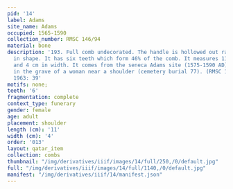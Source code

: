 ```yaml
---
pid: '14'
label: Adams
site_name: Adams
occupied: 1565-1590
collection_number: RMSC 146/94
material: bone
description: '193. Full comb undecorated. The handle is hollowed out rather rectangular
  in shape. It has six teeth which form 46% of the comb. It measures 11 cm in length
  and 4 cm in width. It comes from the seneca Adams site (1575-1590 AD). It was found
  in the grave of a woman near a shoulder (cemetery burial 77). (RMSC 146/94) (Wray
  1963: 39'
motifs: none;
teeth: '6'
fragmentation: complete
context_type: funerary
gender: female
age: adult
placement: shoulder
length (cm): '11'
width (cm): '4'
order: '013'
layout: qatar_item
collection: combs
thumbnail: "/img/derivatives/iiif/images/14/full/250,/0/default.jpg"
full: "/img/derivatives/iiif/images/14/full/1140,/0/default.jpg"
manifest: "/img/derivatives/iiif/14/manifest.json"
---
```

